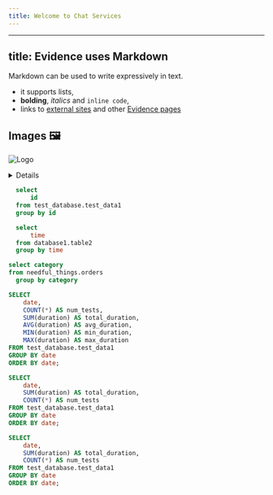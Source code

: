 ```yaml
---
title: Welcome to Chat Services
---
```


---

## title: Evidence uses Markdown

Markdown can be used to write expressively in text.

- it supports lists,
- **bolding**, _italics_ and `inline code`,
- links to [external sites](https://google.com) and other [Evidence pages](another/page/)

## Images 🖼️

![Logo](/static/1.jpeg)

<Details title='Intro '>
  A service that facilitates uniform interaction for users with agents and LLMS across the real estate sector.

Content Service:

This service fetchs documents by entering user ID. When we request documents, it sends back a list of pages from a specific document called "21-12_JTS_Prolonged_Casualty_Care_Guidelines".

Each page has a link that you can click to view it. This helps to easily access important documents you need, making it straightforward to find and use information in the real estate field.

Rating Service:

This service allows users to rate their service experience. By sending a request with their user ID, rating, and comment, users can provide feedback.

This confirms receipt with a message including the date and time of the rating.

Agent Interaction:

This service allows users to submit messages or questions, which are then classified into different categories such as "triage" for medical emergencies, "evacuation planning" for disaster scenarios, "greetings" for social interactions, and "other" for general queries.

Depending on the category, the service responds accordingly: messages classified under "greetings" or "other" are handled by a generic agent utilizing LLM tools to provide knowledge-based or generic responses. For messages related to evacuation plans or medical issues, they are routed to a Prediction Guard agent. This agent accesses data from a RAG (Retrieve, Augment, Generate) model that has pre-fetched knowledge. It offers detailed steps and even provides the relevant page numbers from the casualty care guideline PDF, ensuring users receive accurate and actionable information in critical situations.

</Details>

```sql test_database
  select
      id
  from test_database.test_data1
  group by id
```

```sql database1_tests
  select
      time
  from database1.table2
  group by time
```

```sql categories1
select category
from needful_things.orders
  group by category
```

<Dropdown data={categories1} name=category value=category>
    <DropdownOption value="%" valueLabel="All Categories"/>
</Dropdown>

<Dropdown name=year>
    <DropdownOption value=% valueLabel="All Years"/>
    <DropdownOption value=2019/>
    <DropdownOption value=2020/>
    <DropdownOption value=2021/>
</Dropdown>

<!-- test_database.test_data -->

```sql Tests_over_Time
SELECT
    date,
    COUNT(*) AS num_tests,
    SUM(duration) AS total_duration,
    AVG(duration) AS avg_duration,
    MIN(duration) AS min_duration,
    MAX(duration) AS max_duration
FROM test_database.test_data1
GROUP BY date
ORDER BY date;
```

<BarChart
    data={Tests_over_Time}
    title="Bar Chart"
    x="date"
    y="avg_duration"
    tooltip="module, name, file, doc, message"
/>

<ScatterPlot
    data={Tests_over_Time}  
    title="Scatter Plot"
    x="date"                  
    y="avg_duration"             
    xFmt="date"            
/>

<DataTable 
data={Tests_over_Time}
/>

```sql Unit_Tests
SELECT
    date,
    SUM(duration) AS total_duration,
    COUNT(*) AS num_tests
FROM test_database.test_data1
GROUP BY date
ORDER BY date;
```

<AreaChart
    data={Unit_Tests}
    x="date"
    y="num_tests"
    xLabel="Date"
    yLabel="Number of Tests"
    tooltip="Num Tests"
/>

```sql Unit_Tests1
SELECT
    date,
    SUM(duration) AS total_duration,
    COUNT(*) AS num_tests
FROM test_database.test_data1
GROUP BY date
ORDER BY date;
```

<LineChart
    data={Unit_Tests1}
    y="total_duration"
    title="Total Duration of Tests by Month"
/>
